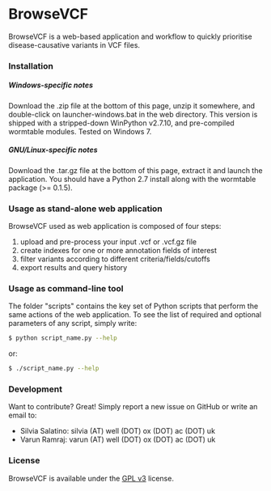 # BrowseVCF
BrowseVCF is a web-based application and workflow to quickly prioritise disease-causative variants in VCF files.

### Installation
##### *Windows-specific notes*
Download the .zip file at the bottom of this page, unzip it somewhere, and double-click on launcher-windows.bat in the web directory. This version is shipped with a stripped-down WinPython v2.7.10, and pre-compiled wormtable modules. Tested on Windows 7.

##### *GNU/Linux-specific notes*
Download the .tar.gz file at the bottom of this page, extract it and launch the application. You should have a Python 2.7 install along with the wormtable package (>= 0.1.5).

### Usage as stand-alone web application
BrowseVCF used as web application is composed of four steps:
1. upload and pre-process your input .vcf or .vcf.gz file
2. create indexes for one or more annotation fields of interest
3. filter variants according to different criteria/fields/cutoffs
4. export results and query history

### Usage as command-line tool
The folder "scripts" contains the key set of Python scripts that perform the same actions of the web application. To see the list of required and optional parameters of any script, simply write:
```sh
$ python script_name.py --help
```
or:
```sh
$ ./script_name.py --help
```

### Development
Want to contribute? Great! Simply report a new issue on GitHub or write an email to:
- Silvia Salatino: silvia (AT) well (DOT) ox (DOT) ac (DOT) uk
- Varun Ramraj: varun (AT) well (DOT) ox (DOT) ac (DOT) uk

### License
BrowseVCF is available under the [GPL v3] license.

[//]: # (These are reference links used in the body of this note and get stripped out when the markdown processor does its job. There is no need to format nicely because it shouldn't be seen. Thanks SO - http://stackoverflow.com/questions/4823468/store-comments-in-markdown-syntax)


   [GPL v3]: <http://www.gnu.org/licenses/gpl-3.0.en.html>



